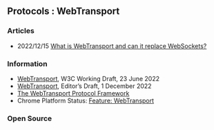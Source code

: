 ## Protocols : WebTransport



### Articles
- 2022/12/15 [What is WebTransport and can it replace WebSockets?](https://ably.com/blog/can-webtransport-replace-websockets)


### Information
- [WebTransport](https://www.w3.org/TR/webtransport/), W3C Working Draft, 23 June 2022
- [WebTransport](https://w3c.github.io/webtransport/), Editor’s Draft, 1 December 2022
- [ The WebTransport Protocol Framework](https://datatracker.ietf.org/doc/draft-ietf-webtrans-overview/)
- Chrome Platform Status: [Feature: WebTransport](https://chromestatus.com/feature/4854144902889472)


### Open Source


